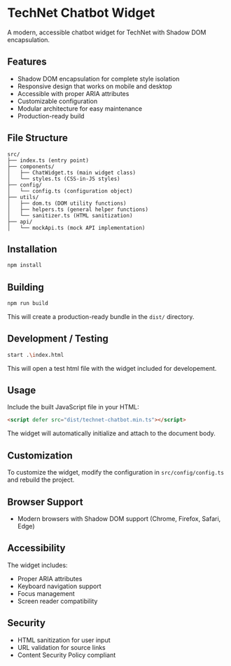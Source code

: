 # TechNet Chatbot Widget

A modern, accessible chatbot widget for TechNet with Shadow DOM encapsulation.

## Features

- Shadow DOM encapsulation for complete style isolation
- Responsive design that works on mobile and desktop
- Accessible with proper ARIA attributes
- Customizable configuration
- Modular architecture for easy maintenance
- Production-ready build

## File Structure

```
src/
├── index.ts (entry point)
├── components/
│   ├── ChatWidget.ts (main widget class)
│   └── styles.ts (CSS-in-JS styles)
├── config/
│   └── config.ts (configuration object)
├── utils/
│   ├── dom.ts (DOM utility functions)
│   ├── helpers.ts (general helper functions)
│   └── sanitizer.ts (HTML sanitization)
├── api/
│   └── mockApi.ts (mock API implementation)
```

## Installation

```bash
npm install
```

## Building

```bash
npm run build
```

This will create a production-ready bundle in the `dist/` directory.

## Development / Testing

```bash
start .\index.html
```

This will open a test html file with the widget included for developement.

## Usage

Include the built JavaScript file in your HTML:

```html
<script defer src="dist/technet-chatbot.min.ts"></script>
```

The widget will automatically initialize and attach to the document body.

## Customization

To customize the widget, modify the configuration in `src/config/config.ts` and rebuild the project.

## Browser Support

- Modern browsers with Shadow DOM support (Chrome, Firefox, Safari, Edge)

## Accessibility

The widget includes:

- Proper ARIA attributes
- Keyboard navigation support
- Focus management
- Screen reader compatibility

## Security

- HTML sanitization for user input
- URL validation for source links
- Content Security Policy compliant
